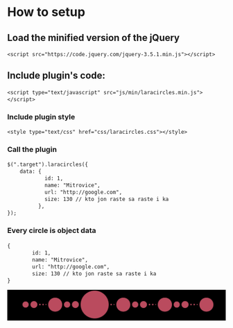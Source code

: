 # How to setup

## Load the minified version of the jQuery

```
<script src="https://code.jquery.com/jquery-3.5.1.min.js"></script>
```

## Include plugin's code:

```
<script type="text/javascript" src="js/min/laracircles.min.js"></script>
```

### Include plugin style

```
<style type="text/css" href="css/laracircles.css"></style>
```


### Call the plugin

```
$(".target").laracircles({
	data: {
			id: 1,
			name: "Mitrovice",
			url: "http://google.com",
			size: 130 // kto jon raste sa raste i ka
		  },
});
```

### Every circle is object data


```
{
		id: 1,
		name: "Mitrovice",
		url: "http://google.com",
		size: 130 // kto jon raste sa raste i ka
}
```

![alt text](https://github.com/laracodedeveloper/laracircles/blob/main/image.jpg?raw=true)

